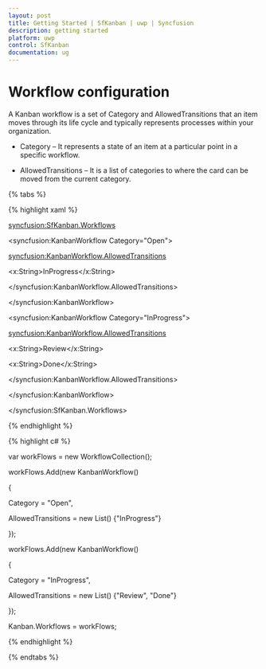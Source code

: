 ```yaml
---
layout: post
title: Getting Started | SfKanban | uwp | Syncfusion
description: getting started
platform: uwp
control: SfKanban
documentation: ug
---
```


# Workflow configuration

A Kanban workflow is a set of Category and AllowedTransitions that an item moves through its life cycle and typically represents processes within your organization.

* Category – It represents a state of an item at a particular point in a specific workflow.

* AllowedTransitions – It is a list of categories to where the card can be moved from the current category.

{% tabs %}

{% highlight xaml %}

<syncfusion:SfKanban.Workflows>

<syncfusion:KanbanWorkflow Category="Open">

<syncfusion:KanbanWorkflow.AllowedTransitions>

<x:String>InProgress</x:String>

</syncfusion:KanbanWorkflow.AllowedTransitions>

</syncfusion:KanbanWorkflow>

<syncfusion:KanbanWorkflow Category="InProgress">

<syncfusion:KanbanWorkflow.AllowedTransitions>

<x:String>Review</x:String>

<x:String>Done</x:String>

</syncfusion:KanbanWorkflow.AllowedTransitions>

</syncfusion:KanbanWorkflow>

</syncfusion:SfKanban.Workflows>

{% endhighlight %}

{% highlight c# %}

var workFlows = new WorkflowCollection();

workFlows.Add(new KanbanWorkflow()

{

Category = "Open",

AllowedTransitions = new List<object>() {"InProgress"}

});

workFlows.Add(new KanbanWorkflow()

{

Category = "InProgress",

AllowedTransitions = new List<object>() {"Review", "Done"}

});

Kanban.Workflows = workFlows;

{% endhighlight %}

 {% endtabs %}


